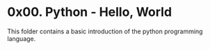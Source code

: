 # 0x00. Python - Hello, World
This folder contains a basic introduction of the python programming language.


